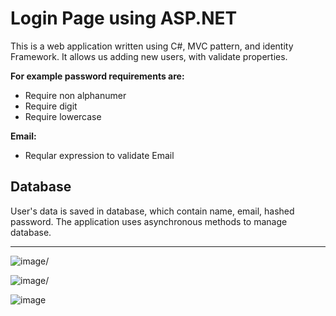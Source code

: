 # Login Page using ASP.NET 
This is a web application written using C#, MVC pattern, and identity Framework. It allows us adding new users, with validate properties.

**For example password requirements are:**
* Require non alphanumer
* Require digit
* Require lowercase


**Email:**
* Reqular expression to validate Email


## Database
User's data is saved in database, which contain name, email, hashed password. The application uses asynchronous methods to manage database.

***
![image](https://user-images.githubusercontent.com/126328327/233938778-b06c3ac4-952c-4772-9a70-1657fdebeb53.png)/

![image](https://user-images.githubusercontent.com/126328327/233940000-60429f2d-cebc-4a90-afcd-501695c9667e.png)/

![image](https://user-images.githubusercontent.com/126328327/233940146-c5d1416b-cb41-4907-8cde-1f27b647f320.png)



